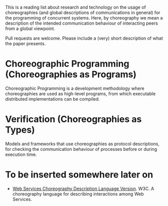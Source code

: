 This is a reading list about research and technology on the usage of choreographies (and global descriptions of communications in general) for the programming of concurrent systems. Here, by choreography we mean a description of the intended communication behaviour of interacting peers from a global viewpoint.

Pull requests are welcome. Please include a (very) short description of what the paper presents.

# Choreographic Programming (Choreographies as Programs)

Choreographic Programming is a development methodology where choreographies are used as high-level programs, from which executable distributed implementations can be compiled.

# Verification (Choreographies as Types)

Models and frameworks that use choreographies as protocol descriptions, for checking the communication behaviour of processes before or during execution time.


# To be inserted somewhere later on


- [Web Services Choreography Description Language Version](http://www.w3.org/TR/ws-cdl-10/). W3C. A choreography language for describing interactions among Web Services.
